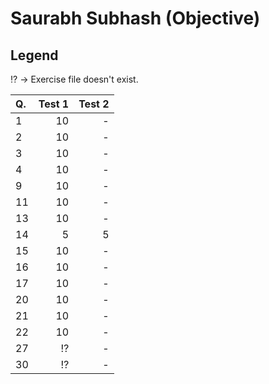 Saurabh Subhash (Objective)
===========================
Legend
------
:interrobang: -> Exercise file doesn't exist.

|Q.  |Test 1       |Test 2|
|:---|------------:|-----:|
|1   |10           |-     |
|2   |10           |-     |
|3   |10           |-     |
|4   |10           |-     |
|9   |10           |-     |
|11  |10           |-     |
|13  |10           |-     |
|14  |5            |5     |
|15  |10           |-     |
|16  |10           |-     |
|17  |10           |-     |
|20  |10           |-     |
|21  |10           |-     |
|22  |10           |-     |
|27  |:interrobang:|-     |
|30  |:interrobang:|-     |